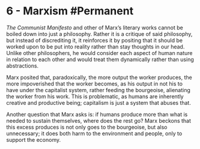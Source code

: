# 6 - Marxism #Permanent 
*The Communist Manifesto* and other of Marx’s literary works cannot be boiled down into just a philosophy. Rather it is a critique of said philosophy, but instead of discrediting it, it reinforces it by positing that it should be worked upon to be put into reality rather than stay thoughts in our head. Unlike other philosophers, he would consider each aspect of human nature in relation to each other and would treat them dynamically rather than using abstractions.

Marx posited that, paradoxically, the more output the worker produces, the more impoverished that the worker becomes, as his output in not his to have under the capitalist system, rather feeding the bourgeoise, alienating the worker from his work. This is problematic, as humans are inherently creative and productive being; capitalism is just a system that abuses that.

Another question that Marx asks is: if humans produce more than what is needed to sustain themselves, where does the rest go? Marx beckons that this excess produces is not only goes to the bourgeoise, but also unnecessary; it does both harm to the environment and people, only to support the economy.

